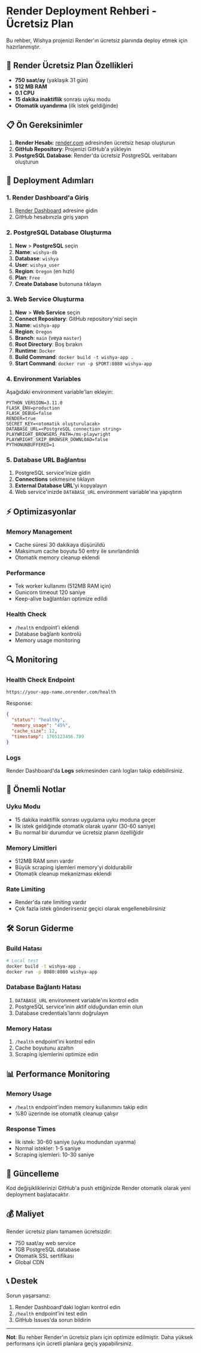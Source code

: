 # Render Deployment Rehberi - Ücretsiz Plan

Bu rehber, Wishya projenizi Render'ın ücretsiz planında deploy etmek için hazırlanmıştır.

## 🚀 Render Ücretsiz Plan Özellikleri

- **750 saat/ay** (yaklaşık 31 gün)
- **512 MB RAM**
- **0.1 CPU**
- **15 dakika inaktiflik** sonrası uyku modu
- **Otomatik uyandırma** (ilk istek geldiğinde)

## 📋 Ön Gereksinimler

1. **Render Hesabı**: [render.com](https://render.com) adresinden ücretsiz hesap oluşturun
2. **GitHub Repository**: Projenizi GitHub'a yükleyin
3. **PostgreSQL Database**: Render'da ücretsiz PostgreSQL veritabanı oluşturun

## 🔧 Deployment Adımları

### 1. Render Dashboard'a Giriş

1. [Render Dashboard](https://dashboard.render.com) adresine gidin
2. GitHub hesabınızla giriş yapın

### 2. PostgreSQL Database Oluşturma

1. **New** > **PostgreSQL** seçin
2. **Name**: `wishya-db`
3. **Database**: `wishya`
4. **User**: `wishya_user`
5. **Region**: `Oregon` (en hızlı)
6. **Plan**: `Free`
7. **Create Database** butonuna tıklayın

### 3. Web Service Oluşturma

1. **New** > **Web Service** seçin
2. **Connect Repository**: GitHub repository'nizi seçin
3. **Name**: `wishya-app`
4. **Region**: `Oregon`
5. **Branch**: `main` (veya `master`)
6. **Root Directory**: Boş bırakın
7. **Runtime**: `Docker`
8. **Build Command**: `docker build -t wishya-app .`
9. **Start Command**: `docker run -p $PORT:8080 wishya-app`

### 4. Environment Variables

Aşağıdaki environment variable'ları ekleyin:

```
PYTHON_VERSION=3.11.0
FLASK_ENV=production
FLASK_DEBUG=false
RENDER=true
SECRET_KEY=<otomatik oluşturulacak>
DATABASE_URL=<PostgreSQL connection string>
PLAYWRIGHT_BROWSERS_PATH=/ms-playwright
PLAYWRIGHT_SKIP_BROWSER_DOWNLOAD=false
PYTHONUNBUFFERED=1
```

### 5. Database URL Bağlantısı

1. PostgreSQL service'inize gidin
2. **Connections** sekmesine tıklayın
3. **External Database URL**'yi kopyalayın
4. Web service'inizde `DATABASE_URL` environment variable'ına yapıştırın

## ⚡ Optimizasyonlar

### Memory Management
- Cache süresi 30 dakikaya düşürüldü
- Maksimum cache boyutu 50 entry ile sınırlandırıldı
- Otomatik memory cleanup eklendi

### Performance
- Tek worker kullanımı (512MB RAM için)
- Gunicorn timeout 120 saniye
- Keep-alive bağlantıları optimize edildi

### Health Check
- `/health` endpoint'i eklendi
- Database bağlantı kontrolü
- Memory usage monitoring

## 🔍 Monitoring

### Health Check Endpoint
```
https://your-app-name.onrender.com/health
```

Response:
```json
{
  "status": "healthy",
  "memory_usage": "45%",
  "cache_size": 12,
  "timestamp": 1705123456.789
}
```

### Logs
Render Dashboard'da **Logs** sekmesinden canlı logları takip edebilirsiniz.

## 🚨 Önemli Notlar

### Uyku Modu
- 15 dakika inaktiflik sonrası uygulama uyku moduna geçer
- İlk istek geldiğinde otomatik olarak uyanır (30-60 saniye)
- Bu normal bir durumdur ve ücretsiz planın özelliğidir

### Memory Limitleri
- 512MB RAM sınırı vardır
- Büyük scraping işlemleri memory'yi doldurabilir
- Otomatik cleanup mekanizması eklendi

### Rate Limiting
- Render'da rate limiting vardır
- Çok fazla istek gönderirseniz geçici olarak engellenebilirsiniz

## 🛠️ Sorun Giderme

### Build Hatası
```bash
# Local test
docker build -t wishya-app .
docker run -p 8080:8080 wishya-app
```

### Database Bağlantı Hatası
1. `DATABASE_URL` environment variable'ını kontrol edin
2. PostgreSQL service'inin aktif olduğundan emin olun
3. Database credentials'larını doğrulayın

### Memory Hatası
1. `/health` endpoint'ini kontrol edin
2. Cache boyutunu azaltın
3. Scraping işlemlerini optimize edin

## 📊 Performance Monitoring

### Memory Usage
- `/health` endpoint'inden memory kullanımını takip edin
- %80 üzerinde ise otomatik cleanup çalışır

### Response Times
- İlk istek: 30-60 saniye (uyku modundan uyanma)
- Normal istekler: 1-5 saniye
- Scraping işlemleri: 10-30 saniye

## 🔄 Güncelleme

Kod değişikliklerinizi GitHub'a push ettiğinizde Render otomatik olarak yeni deployment başlatacaktır.

## 💰 Maliyet

Render ücretsiz planı tamamen ücretsizdir:
- 750 saat/ay web service
- 1GB PostgreSQL database
- Otomatik SSL sertifikası
- Global CDN

## 📞 Destek

Sorun yaşarsanız:
1. Render Dashboard'daki logları kontrol edin
2. `/health` endpoint'ini test edin
3. GitHub Issues'da sorun bildirin

---

**Not**: Bu rehber Render'ın ücretsiz planı için optimize edilmiştir. Daha yüksek performans için ücretli planlara geçiş yapabilirsiniz.
